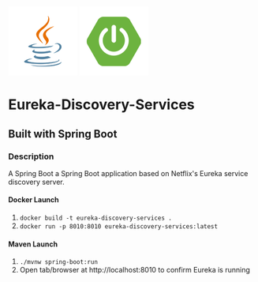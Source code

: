 ![](https://github.com/Lylio/helper-repo/blob/master/img/logos/java.png?raw=true)
![](https://github.com/Lylio/helper-repo/blob/master/img/logos/spring-boot.png?raw=true)
# Eureka-Discovery-Services
## Built with Spring Boot

### Description
A Spring Boot a Spring Boot application based on Netflix's Eureka service discovery server.

#### Docker Launch
1. `docker build -t eureka-discovery-services .`
2. `docker run -p 8010:8010 eureka-discovery-services:latest`

#### Maven Launch
1. `./mvnw spring-boot:run`
2. Open tab/browser at http://localhost:8010 to confirm Eureka is running